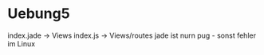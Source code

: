 # Uebung5
<p>index.jade -> Views
index.js -> Views/routes
jade ist nurn pug - sonst fehler im Linux
</p>
